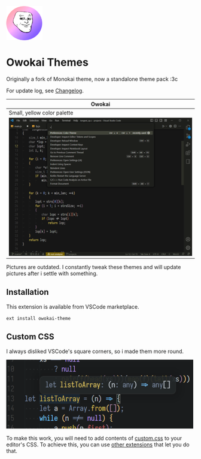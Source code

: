 <img src="https://github.com/toiletbril/Owokai/raw/HEAD/icon.png" width="96">

#  Owokai Themes

Originally a fork of Monokai theme, now a standalone theme pack :3c

For update log, see [Changelog](https://github.com/toiletbril/Owokai/blob/HEAD/CHANGELOG.md).

| Owokai                                      |
| ------------------------------------------- |
| Small, yellow color palette                 |
| <img src="https://github.com/toiletbril/Owokai/raw/HEAD/owokaipreview.png" width="500"> |

Pictures are outdated. I constantly tweak these themes and will update pictures after i settle with something.

## Installation

This extension is available from VSCode marketplace.

```
ext install owokai-theme
```

## Custom CSS

I always disliked VSCode's square corners, so i made them more round.

<img src="./csspreview.png" width="500">

To make this work, you will need to add contents of [custom.css](./custom.css) to your editor's CSS. To achieve this, you can use [other extensions](https://github.com/be5invis/vscode-custom-css) that let you do that.
